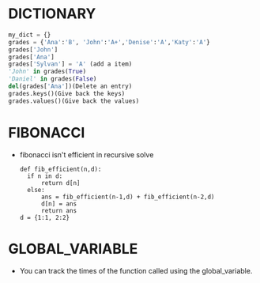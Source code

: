 # DICTIONARY

````python
my_dict = {}
grades = {'Ana':'B', 'John':'A+','Denise':'A','Katy':'A'}
grades['John']
grades['Ana']
grades['Sylvan'] = 'A' (add a item)
'John' in grades(True)
'Daniel' in grades(False)
del(grades['Ana'])(Delete an entry)
grades.keys()(Give back the keys)
grades.values()(Give back the values)
````



# FIBONACCI

* fibonacci isn't efficient in recursive solve

  ````
  def fib_efficient(n,d):
  	if n in d:
  		return d[n]
  	else:
  		ans = fib_efficient(n-1,d) + fib_efficient(n-2,d)
  		d[n] = ans
  		return ans
  d = {1:1, 2:2}
  ````

# GLOBAL_VARIABLE

* You can track the times of the function called using the global_variable.

